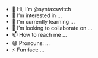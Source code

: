 - 👋 Hi, I’m @syntaxswitch
- 👀 I’m interested in ...
- 🌱 I’m currently learning ...
- 💞️ I’m looking to collaborate on ...
- 📫 How to reach me ...
- 😄 Pronouns: ...
- ⚡ Fun fact: ...

<!---
syntaxswitch/syntaxswitch is a ✨ special ✨ repository because its `README.md` (this file) appears on your GitHub profile.
You can click the Preview link to take a look at your changes.
--->
